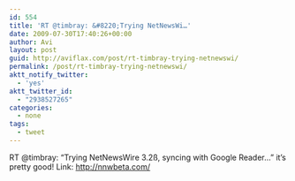 ```yaml
---
id: 554
title: 'RT @timbray: &#8220;Trying NetNewsWi…'
date: 2009-07-30T17:40:26+00:00
author: Avi
layout: post
guid: http://aviflax.com/post/rt-timbray-trying-netnewswi/
permalink: /post/rt-timbray-trying-netnewswi/
aktt_notify_twitter:
  - 'yes'
aktt_twitter_id:
  - "2938527265"
categories:
  - none
tags:
  - tweet
---
```

RT @timbray: &#8220;Trying NetNewsWire 3.2ß, syncing with Google Reader…&#8221; it&#8217;s pretty good! Link: <a href="http://nnwbeta.com/" rel="nofollow">http://nnwbeta.com/</a>